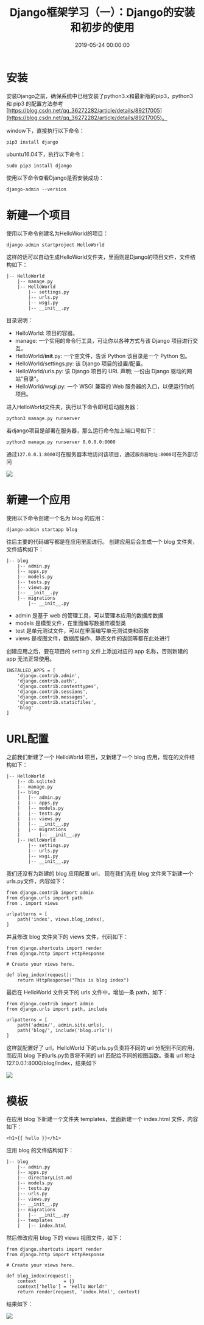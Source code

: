 ﻿---
layout: post
title: Django框架学习（一）：Django的安装和初步的使用
date: 2019-05-24 00:00:00
categories: 
- Django-web框架
tags: 
- Python
- Django
description: Django 是最受欢迎的 Python Web 框架之一，这里介绍 Django 的安装和初步的使用。
---


# 安装
安装Django之前，确保系统中已经安装了python3.x和最新版的pip3，python3 和 pip3 的配置方法参考[https://blog.csdn.net/qq_36272282/article/details/89217005](https://blog.csdn.net/qq_36272282/article/details/89217005)。

window下，直接执行以下命令：
```
pip3 install django
```
ubuntu16.04下，执行以下命令：
```
sudo pip3 install django
```
使用以下命令查看Django是否安装成功：
```
django-admin --version
```

# 新建一个项目
使用以下命令创建名为HelloWorld的项目：
```
django-admin startproject HelloWorld
```
这样的话可以自动生成HelloWorld文件夹，里面则是Django的项目文件，文件结构如下：
```
|-- HelloWorld
    |-- manage.py
    |-- HelloWorld
        |-- settings.py
        |-- urls.py
        |-- wsgi.py
        |-- __init__.py
```
目录说明：
- HelloWorld: 项目的容器。
- manage: 一个实用的命令行工具，可让你以各种方式与该 Django 项目进行交互。 
- HelloWorld/__init__.py: 一个空文件，告诉 Python 该目录是一个 Python 包。
- HelloWorld/settings.py: 该 Django 项目的设置/配置。
- HelloWorld/urls.py: 该 Django 项目的 URL 声明; 一份由 Django 驱动的网站"目录"。
- HelloWorld/wsgi.py: 一个 WSGI 兼容的 Web 服务器的入口，以便运行你的项目。

进入HelloWorld文件夹，执行以下命令即可启动服务器：
```
python3 manage.py runserver
```
若django项目是部署在服务器，那么运行命令加上端口号如下：
```
python3 manage.py runserver 0.0.0.0:8000
```
通过`127.0.0.1:8000`可在服务器本地访问该项目，通过`服务器地址:8000`可在外部访问

![](https://gitee.com/watchcat2k/pictures_base/raw/master/2019-05/2019-05-24-1.png)

# 新建一个应用
 使用以下命令创建一个名为 blog 的应用：
```
django-admin startapp blog
```
往后主要的代码编写都是在应用里面进行。
创建应用后会生成一个 blog 文件夹，文件结构如下：
```
|-- blog
    |-- admin.py
    |-- apps.py
    |-- models.py
    |-- tests.py
    |-- views.py
    |-- __init__.py
    |-- migrations
        |-- __init__.py
```
- admin 是基于 web 的管理工具，可以管理本应用的数据库数据
- models 是模型文件，在里面编写数据库模型类
- test 是单元测试文件，可以在里面编写单元测试类和函数
- views 是视图文件，数据库操作、静态文件的返回等都在此处进行

创建应用之后，要在项目的 setting 文件上添加对应的 app 名称，否则新建的 app 无法正常使用。 
```
INSTALLED_APPS = [
    'django.contrib.admin',
    'django.contrib.auth',
    'django.contrib.contenttypes',
    'django.contrib.sessions',
    'django.contrib.messages',
    'django.contrib.staticfiles',
    'blog'
]
```

# URL配置
之前我们新建了一个 HelloWorld 项目，又新建了一个 blog 应用，现在的文件结构如下：
```
|-- HelloWorld
    |-- db.sqlite3
    |-- manage.py
    |-- blog
    |   |-- admin.py
    |   |-- apps.py
    |   |-- models.py
    |   |-- tests.py
    |   |-- views.py
    |   |-- __init__.py
    |   |-- migrations
    |       |-- __init__.py
    |-- HelloWorld
        |-- settings.py
        |-- urls.py
        |-- wsgi.py
        |-- __init__.py
```
我们还没有为新建的 blog 应用配置 url， 现在我们先在 blog 文件夹下新建一个urls.py文件，内容如下：
```
from django.contrib import admin
from django.urls import path
from . import views

urlpatterns = [
    path('index', views.blog_index),
]
```
并且修改 blog 文件夹下的 views 文件，代码如下：
```
from django.shortcuts import render
from django.http import HttpResponse

# Create your views here.

def blog_index(request):
    return HttpResponse("This is blog index")
```
最后在 HelloWorld 文件夹下的 urls 文件中，增加一条 path，如下：
```
from django.contrib import admin
from django.urls import path, include

urlpatterns = [
    path('admin/', admin.site.urls),
    path('blog/', include('blog.urls'))
]
```
这样就配置好了 url，HelloWorld 下的urls.py负责将不同的 url 分配到不同应用，而应用 blog 下的urls.py负责将不同的 url 匹配给不同的视图函数。查看 url 地址 127.0.0.1:8000/blog/index，结果如下

![](https://gitee.com/watchcat2k/pictures_base/raw/master/2019-05/2019-05-24-2.png)

# 模板
在应用 blog 下新建一个文件夹 templates，里面新建一个 index.html 文件，内容如下：
```
<h1>{{ hello }}</h1>
```
应用 blog 的文件结构如下：
```
|-- blog
    |-- admin.py
    |-- apps.py
    |-- directoryList.md
    |-- models.py
    |-- tests.py
    |-- urls.py
    |-- views.py
    |-- __init__.py
    |-- migrations
    |   |-- __init__.py
    |-- templates
    |   |-- index.html
```
然后修改应用 blog 下的 views 视图文件，如下：
```
from django.shortcuts import render
from django.http import HttpResponse

# Create your views here.

def blog_index(request):
    context          = {}
    context['hello'] = 'Hello World!'
    return render(request, 'index.html', context)
```
结果如下：

![](https://gitee.com/watchcat2k/pictures_base/raw/master/2019-05/2019-05-24-3.png)
